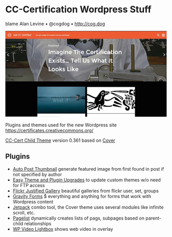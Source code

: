 # CC-Certification Wordpress Stuff
blame Alan Levine • @cogdog • http://cog.dog

![CC-Certified Web Site](images/cc-cert-site.jpg)

Plugins and themes used for the new Wordpress site https://certificates.creativecommons.org/ 

[CC-Cert Child Theme](wp-content/themes/cc-cert) version 0.361 based on [Cover](http://eichefam.net/projects/cover) 

## Plugins
* [Auto Post Thumbnail](https://wordpress.org/plugins/auto-post-thumbnail/) generate featured image from first found in post if not specified by author
* [Easy Theme and Plugin Upgrades](https://wordpress.org/plugins/easy-theme-and-plugin-upgrades/) to update custom themes w/o need for FTP access
* [Flickr Justified Gallery](https://wordpress.org/plugins/flickr-justified-gallery/)  beautiful galleries from flickr user, set, groups
* [Gravity Forms](http://www.gravityforms.com) $ everything and anything for forms that work with Wordpress content
* [Jetpack](https://wordpress.org/plugins/jetpack/) combo tool, the Cover theme uses several modules like infinite scroll, etc.
* [Pagelist](https://wordpress.org/plugins/page-list/) dynamically creates lists of pags, subpages based on parent-child relationships
* [WP Video Lightbox](https://wordpress.org/plugins/wp-video-lightbox/) shows web video in overlay
